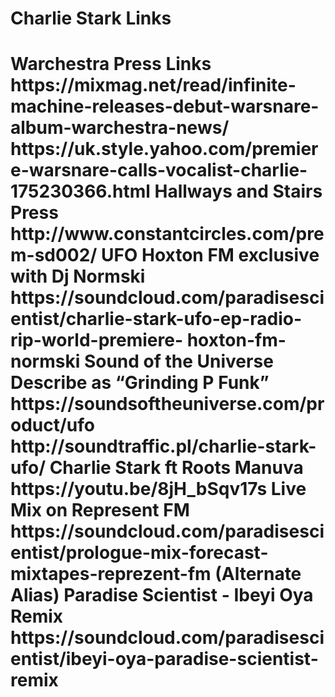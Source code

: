 <H1>Charlie Stark Links<H1>
Warchestra Press Links
https://mixmag.net/read/infinite-machine-releases-debut-warsnare-album-warchestra-news/ https://uk.style.yahoo.com/premiere-warsnare-calls-vocalist-charlie-175230366.html
Hallways and Stairs Press
http://www.constantcircles.com/prem-sd002/
UFO
Hoxton FM exclusive with Dj Normski
https://soundcloud.com/paradisescientist/charlie-stark-ufo-ep-radio-rip-world-premiere- hoxton-fm-normski
Sound of the Universe Describe as “Grinding P Funk” https://soundsoftheuniverse.com/product/ufo
http://soundtraffic.pl/charlie-stark-ufo/
Charlie Stark ft Roots Manuva
https://youtu.be/8jH_bSqv17s
Live Mix on Represent FM
https://soundcloud.com/paradisescientist/prologue-mix-forecast-mixtapes-reprezent-fm
(Alternate Alias) Paradise Scientist - Ibeyi Oya Remix
https://soundcloud.com/paradisescientist/ibeyi-oya-paradise-scientist-remix
